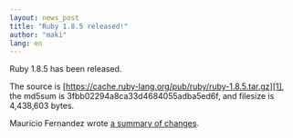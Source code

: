 ```yaml
---
layout: news_post
title: "Ruby 1.8.5 released!"
author: "maki"
lang: en
---
```


Ruby 1.8.5 has been released.

The source is [https://cache.ruby-lang.org/pub/ruby/ruby-1.8.5.tar.gz][1],
the md5sum is 3fbb02294a8ca33d4684055adba5ed6f, and filesize is
4,438,603 bytes.

Mauricio Fernandez wrote [a summary of changes][2].



[1]: https://cache.ruby-lang.org/pub/ruby/ruby-1.8.5.tar.gz
[2]: http://eigenclass.org/hiki.rb?ruby+1.8.5+changelog
